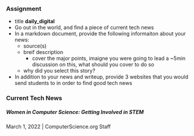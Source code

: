 ### Assignment
  * title **daily_digital**
  * Go out in the world, and find a piece of current tech news
  * In a markdown document, provide the following informaiton about your news:
    - source(s)
    - breif description
      - cover the major points, imaigne you were going to lead a ~5min discussion on this, what should you cover to do so
    - why did you select this story?
  * In addition to your news and writeup, provide 3 websites that you would send students to in order to find good tech news

### Current Tech News
##### Women in Computer Science: Getting Involved in STEM
March 1, 2022 | 
ComputerScience.org Staff
